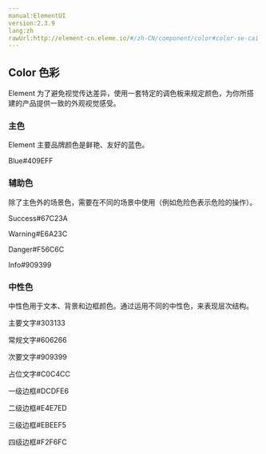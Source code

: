 ```yaml
---
manual:ElementUI
version:2.3.9
lang:zh
rawUrl:http://element-cn.eleme.io/#/zh-CN/component/color#color-se-cai
---
```



## Color 色彩<a name="color-se-cai"></a>


Element 为了避免视觉传达差异，使用一套特定的调色板来规定颜色，为你所搭建的产品提供一致的外观视觉感受。


### 主色<a name="zhu-se"></a>


Element 主要品牌颜色是鲜艳、友好的蓝色。

Blue#409EFF




### 辅助色<a name="fu-zhu-se"></a>


除了主色外的场景色，需要在不同的场景中使用（例如危险色表示危险的操作）。

Success#67C23A


Warning#E6A23C


Danger#F56C6C


Info#909399




### 中性色<a name="zhong-xing-se"></a>


中性色用于文本、背景和边框颜色。通过运用不同的中性色，来表现层次结构。

主要文字#303133

常规文字#606266

次要文字#909399

占位文字#C0C4CC



一级边框#DCDFE6

二级边框#E4E7ED

三级边框#EBEEF5

四级边框#F2F6FC




